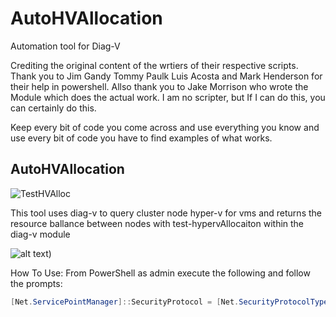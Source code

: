 # AutoHVAllocation
Automation tool for Diag-V

Crediting the original content of the wrtiers of their respective scripts. Thank you to Jim Gandy Tommy Paulk Luis Acosta and Mark Henderson for their help in
powershell. Allso thank you to Jake Morrison who wrote the Module which does the actual work. I am no scripter, but If I can do this, you can certainly do this. 

Keep every bit of code you come across and use everything you know and use every bit of code you have to find examples of what works. 

## AutoHVAllocation
   ![TestHVAlloc](https://user-images.githubusercontent.com/79279019/135662153-0427ecb2-332a-40bb-90d8-5f2f65864487.png)
   
   
   This tool
 uses diag-v to query cluster node hyper-v for vms and returns the resource ballance between nodes with test-hypervAllocaiton within the diag-v module
   
   ![alt text](https://user-images.githubusercontent.com/79279019/135662153-0427ecb2-332a-40bb-90d8-5f2f65864487.png))
   
   How To Use: 
      From PowerShell as admin execute the following and follow the prompts:
```Powershell
[Net.ServicePointManager]::SecurityProtocol = [Net.SecurityProtocolType]::Tls12;Invoke-Expression('$module="AutoHVAllocation";$repo="PowershellScripts"'+(new-object System.net.webclient).DownloadString('https://raw.githubusercontent.com/Louisjreeves/AutoHVAllocation/main/3TestHypervAllocation.ps1'));Invoke-AutoHVAllocation
```

